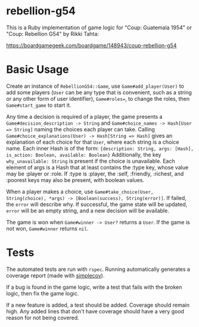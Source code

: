 # rebellion-g54

This is a Ruby implementation of game logic for "Coup: Guatemala 1954" or "Coup: Rebellion G54" by Rikki Tahta:

https://boardgamegeek.com/boardgame/148943/coup-rebellion-g54

# Basic Usage

Create an instance of `RebellionG54::Game`, use `Game#add_player(User)` to add some players (`User` can be any type that is convenient, such as a string or any other form of user identifier), `Game#roles=`, to change the roles, then `Game#start_game` to start it.

Any time a decision is required of a player, the game presents a `Game#decision_description -> String` and `Game#choice_names -> Hash[User => String]` naming the choices each player can take.
Calling `Game#choice_explanations(User) -> Hash[String => Hash]` gives an explanation of each choice for that `User`, where each string is a choice name.
Each inner Hash is of the form:
`{description: String, args: [Hash], is_action: Boolean, available: Boolean}`
Additionally, the key `why_unavailable: String` is present if the choice is unavailable.
Each element of args is a Hash that at least contains the :type key, whose value may be :player or :role.
If :type is :player, the :self, :friendly, :richest, and :poorest keys may also be present, with boolean values.

When a player makes a choice, use `Game#take_choice(User, String(choice), *args) -> [Boolean(success), String(error)]`.
If failed, the `error` will describe why.
If successful, the game state will be updated, `error` will be an empty string, and a new decision will be available.

The game is won when `Game#winner -> User?` returns a `User`.
If the game is not won, `Game#winner` returns `nil`.

# Tests

The automated tests are run with `rspec`.
Running automatically generates a coverage report (made with [simplecov](https://github.com/colszowka/simplecov)).

If a bug is found in the game logic, write a test that fails with the broken logic, then fix the game logic.

If a new feature is added, a test should be added.
Coverage should remain high.
Any added lines that don't have coverage should have a very good reason for not being covered.
